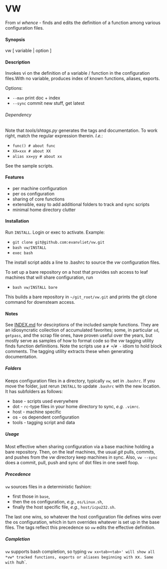 VW
==

From *vi whence* - finds and edits the definition of a function among
various configuration files.

#### Synopsis
vw [ variable | option ]

#### Description
Invokes vi on the definition of a variable / function in the
configuration files.With no variable, produces index of known
functions, aliases, exports.

Options:
  + `--man`       print doc + index
  + `--sync`      commit new stuff, get latest

###### Dependency
Note that *tools/shtags.py* generates the tags and documentation.  To
work right, match the regular expression therein.  *I.e.*:
+ `func() # about func`
+ `XX=xxx # about XX`
+ `alias xx=yy # about xx`

See the sample scripts.

#### Features
+ per machine configuration
+ per os configuration
+ sharing of core functions
+ extensible, easy to add additional folders to track and sync scripts
+ minimal home directory clutter

#### Installation
Run `INSTALL`.  Login or exec to activate.  Example:

+ `git clone git@github.com:evanvliet/vw.git`
+ `bash vw/INSTALL`
+ `exec bash`

The install script adds a line to .bashrc to source the *vw*
configuration files.

To set up a bare repository on a host that provides ssh access
to leaf machines that will share configuration, run

+ `bash vw/INSTALL bare`

This builds a bare repository in `~/git_root/vw.git` and prints the
git clone command for downsteam access.

#### Notes
See [INDEX.md](../master/INDEX.md) for descirptions of the included
sample functions.  They are an idiosyncratic collection of accumulated
favorites; some, in particular `sd`, `getpass`, and the scrap file
ones, have proven useful over the years, but mostly serve as samples
of how to format code so the *vw* tagging utility finds function
defiinitions.  Note the scripts use a `# +`/`# -` idiom to hold block
comments.  The tagging utility extracts these when generating
documentation.

##### Folders
Keeps configuration files in a directory, typically `vw`, set in
`.bashrc`.  If you move the folder, just rerun `INSTALL` to update
`.bashrc` with the new location.  It has subfolders as follows:
+ base - scripts used everywhere
+ dot - `rc`-type files in your home directory to sync, *e.g.* `.vimrc`.
+ host - machine specific
+ os - os dependent configuration
+ tools - tagging script and data

##### Usage
Most effective when sharing configuration via a base machine holding a
bare repository.  Then, on the leaf machines, the usual *git* pulls,
commits, and pushes from the *vw* directory keep machines in sync.
Also, `vw --sync` does a commit, pull, push and sync of dot files in
one swell foop.

##### Precedence
`vw` sources files in a deterministic fashion:
+ first those in `base`,
+ then the os configuration, *e.g.*, `os/Linux.sh`,
+ finally the host specific file, *e.g.*, `host/icpu232.sh`.

The last one wins, so whatever the host configuration file defines
wins over the os configuration, which in turn overrides whatever is
set up in the base files.  The tags reflect this precedence so `vw`
edits the effective definition.

##### Completion
`vw` supports bash completion, so typing `vw xx<tab><tab>' will show
all *vw* tracked functions, exports or aliases beginning with `xx`.
Same with `huh`.
